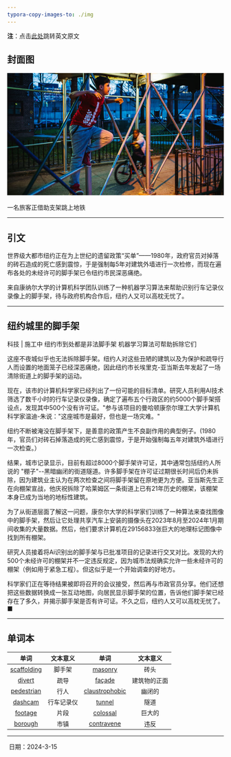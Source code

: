 ```yaml
---
typora-copy-images-to: ./img
---
```




**注**：点击<a href="issue_2_en.md">此处</a>跳转英文原文

## 封面图

![image-20240315141225653](img/image-20240315141225653.png)

一名旅客正借助支架跳上地铁

------



## 引文

世界级大都市纽约正在为上世纪的遗留政策“买单”——1980年，政府官员对掉落的砖石造成的死亡感到震惊，于是强制每5年对建筑外墙进行一次检修，而现在遍布各处的未经许可的脚手架已令纽约市民深恶痛绝。

来自康纳尔大学的计算机科学团队训练了一种机器学习算法来帮助识别行车记录仪录像上的脚手架，待与政府机构合作后，纽约人又可以高枕无忧了。

------



## 纽约城里的脚手架

科技 | 施工中
纽约市到处都是非法脚手架
机器学习算法可帮助拆除它们

这座不夜城似乎也无法拆除脚手架。纽约人对这些丑陋的建筑以及为保护和疏导行人而设置的地面笼子已经深恶痛绝，因此纽约市长埃里克-亚当斯去年发起了一场清除街道上的脚手架的运动。

现在，该市的计算机科学家已经列出了一份可能的目标清单。研究人员利用AI技术筛选了数千小时的行车记录仪录像，确定了遍布五个行政区的约5000个脚手架搭设点，发现其中500个没有许可证。"参与该项目的曼哈顿康奈尔理工大学计算机科学家温迪-朱说："这座城市是最好，但也是一场灾难。"

纽约不断被淹没在脚手架下，是善意的政策产生不良副作用的典型例子。(1980年，官员们对砖石掉落造成的死亡感到震惊，于是开始强制每五年对建筑外墙进行一次检查。）

结果，城市记录显示，目前有超过8000个脚手架许可证，其中通常包括纽约人所说的 "棚子"--黑暗幽闭的街道隧道。许多脚手架在许可证过期很长时间后仍未拆除，因为建筑业主认为在两次检查之间将脚手架留在原地更为方便。亚当斯先生正在向棚架宣战，他庆祝拆除了哈莱姆区一条街道上已有21年历史的棚架，该棚架本身已成为当地的地标性建筑。

为了从街道层面了解这一问题，康奈尔大学的科学家们训练了一种算法来查找图像中的脚手架，然后让它处理共享汽车上安装的摄像头在2023年8月至2024年1月期间收集的大量数据。然后，他们要求计算机在29156833张巨大的地理标记图像中找到所有棚架。

研究人员接着将Ai识别出的脚手架与已批准项目的记录进行交叉对比。发现的大约500个未经许可的棚架并不一定违反规定，因为城市法规确实允许一些未经许可的棚架（例如用于紧急工程）。但这似乎是一个开始调查的好地方。

科学家们正在等待结果被即将召开的会议接受，然后再与市政官员分享。他们还想把这些数据转换成一张互动地图，向居民显示脚手架的位置，告诉他们脚手架已经存在了多久，并揭示脚手架是否有许可证。不久之后，纽约人又可以高枕无忧了。■

------



## 单词本

|                             单词                             |  文本意义  |                             单词                             |   文本意义   |
| :----------------------------------------------------------: | :--------: | :----------------------------------------------------------: | :----------: |
| <a href="https://dictionary.cambridge.org/zhs/%E8%AF%8D%E5%85%B8/%E8%8B%B1%E8%AF%AD-%E6%B1%89%E8%AF%AD-%E7%AE%80%E4%BD%93/scaffolding#google_vignette">scaffolding</a> |   脚手架   | <a href="https://dictionary.cambridge.org/zhs/%E8%AF%8D%E5%85%B8/%E8%8B%B1%E8%AF%AD-%E6%B1%89%E8%AF%AD-%E7%AE%80%E4%BD%93/masonry">masonry</a> |     砖头     |
| <a href="https://dictionary.cambridge.org/zhs/%E8%AF%8D%E5%85%B8/%E8%8B%B1%E8%AF%AD-%E6%B1%89%E8%AF%AD-%E7%AE%80%E4%BD%93/divert">divert</a> |    疏导    | <a href="https://dictionary.cambridge.org/zhs/%E8%AF%8D%E5%85%B8/%E8%8B%B1%E8%AF%AD-%E6%B1%89%E8%AF%AD-%E7%AE%80%E4%BD%93/facade?q=fa%C3%A7ade">façade</a> | 建筑物的正面 |
| <a href="https://dictionary.cambridge.org/zhs/%E8%AF%8D%E5%85%B8/%E8%8B%B1%E8%AF%AD-%E6%B1%89%E8%AF%AD-%E7%AE%80%E4%BD%93/pedestrian?q=pedestrians">pedestrian</a> |    行人    | <a href="https://dictionary.cambridge.org/zhs/%E8%AF%8D%E5%85%B8/%E8%8B%B1%E8%AF%AD-%E6%B1%89%E8%AF%AD-%E7%AE%80%E4%BD%93/claustrophobic">claustrophobic</a> |    幽闭的    |
| <a href="https://dictionary.cambridge.org/zhs/%E8%AF%8D%E5%85%B8/%E8%8B%B1%E8%AF%AD-%E6%B1%89%E8%AF%AD-%E7%AE%80%E4%BD%93/dash-cam?q=dashcam">dashcam</a> | 行车记录仪 | <a href="https://dictionary.cambridge.org/zhs/%E8%AF%8D%E5%85%B8/%E8%8B%B1%E8%AF%AD-%E6%B1%89%E8%AF%AD-%E7%AE%80%E4%BD%93/tunnel?q=tunnels">tunnel</a> |     隧道     |
| <a href="https://dictionary.cambridge.org/zhs/%E8%AF%8D%E5%85%B8/%E8%8B%B1%E8%AF%AD-%E6%B1%89%E8%AF%AD-%E7%AE%80%E4%BD%93/footage">footage</a> |    片段    | <a href="https://dictionary.cambridge.org/zhs/%E8%AF%8D%E5%85%B8/%E8%8B%B1%E8%AF%AD-%E6%B1%89%E8%AF%AD-%E7%AE%80%E4%BD%93/colossal">colossal</a> |    巨大的    |
| <a href="https://dictionary.cambridge.org/zhs/%E8%AF%8D%E5%85%B8/%E8%8B%B1%E8%AF%AD-%E6%B1%89%E8%AF%AD-%E7%AE%80%E4%BD%93/borough?q=boroughs">borough</a> |    市镇    | <a href="https://dictionary.cambridge.org/zhs/%E8%AF%8D%E5%85%B8/%E8%8B%B1%E8%AF%AD-%E6%B1%89%E8%AF%AD-%E7%AE%80%E4%BD%93/contravene">contravene</a> |     违反     |

------

​							日期：2024-3-15

